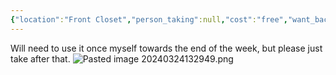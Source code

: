 ```yaml
---
{"location":"Front Closet","person_taking":null,"cost":"free","want_back":"no","dg-publish":true,"dg-path":"Stuff/Mop.md","permalink":"/stuff/mop/","dgPassFrontmatter":true}
---
```


Will need to use it once myself towards the end of the week, but please just take after that. 
![Pasted image 20240324132949.png](/img/user/Attachments/Pasted%20image%2020240324132949.png)